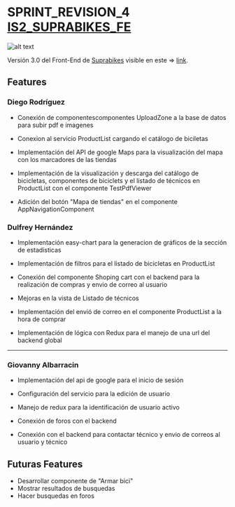 # SPRINT_REVISION_4 [IS2_SUPRABIKES_FE](https://suprabikes.herokuapp.com) 

![alt text](http://suprabikes-front-end-dulfrey.c9users.io/static/media/logoSupraBIKES.d5717e52.png "Logo SupraBikes")

Versión 3.0 del Front-End de [Suprabikes](https://suprabikes.herokuapp.com) visible en este => [link](https://suprabikes.herokuapp.com).

## Features

### Diego Rodríguez

* Conexión de componentescomponentes UploadZone a la base de datos para subir pdf e imagenes

* Conexion al servicio ProductList cargando el catálogo de biciletas

* Implementación del API de google Maps para la visualización del mapa con los marcadores de las tiendas

* Implementación  de la visualización y descarga del catálogo de bicicletas, componentes de biciclets y el listado de técnicos en ProductList con el componente TestPdfViewer

* Adición del botón "Mapa de tiendas" en el componente AppNavigationComponent


### Dulfrey Hernández


* Implementación easy-chart para la generacion de gráficos de la sección de estadísticas

* Implementación de filtros para el listado de bicicletas en ProductList

* Conexión del componente Shoping cart con el backend para la realización de compras y envio de correo al usuario

* Mejoras en la vista de Listado de técnicos

* Implementación del envió de correo en el componente ProductList a la hora de comprar

* Implementación de lógica con Redux para el manejo de una url del backend global


---

### Giovanny Albarracin

* Implementación del api de google para el inicio de sesión

* Configuración del servicio para la edición de usuario

* Manejo de redux para la identificación de usuario activo 

* Conexión de foros con el backend

* Conexión con el backend para contactar técnico y envio de correos al usuario y técnico

## Futuras Features

* Desarrollar componente de "Armar bici"
* Mostrar resultados de busquedas
* Hacer busquedas en foros
